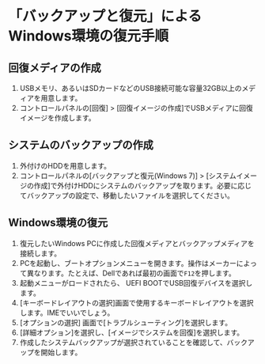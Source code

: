 # 「バックアップと復元」によるWindows環境の復元手順

## 回復メディアの作成
1. USBメモリ、あるいはSDカードなどのUSB接続可能な容量32GB以上のメディアを用意します。
2. コントロールパネルの[回復] > [回復イメージの作成]でUSBメディアに回復イメージを作成します。

## システムのバックアップの作成
1. 外付けのHDDを用意します。
2. コントロールパネルの[バックアップと復元(Windows 7)] > [システムイメージの作成]で外付けHDDにシステムのバックアップを取ります。必要に応じてバックアップの設定で、移動したいファイルを選択してください。

## Windows環境の復元
1. 復元したいWindows PCに作成した回復メディアとバックアップメディアを接続します。
2. PCを起動し、ブートオプションメニューを開きます。操作はメーカーによって異なります。たとえば、Dellであれば最初の画面で`F12`を押します。
3. 起動メニューがロードされたら、 UEFI BOOTでUSB回復デバイスを選択します。
4. [キーボードレイアウトの選択]画面で使用するキーボードレイアウトを選択します。IMEでいいでしょう。
5. [オプションの選択] 画面で[トラブルシューティング]を選択します。
6. [詳細オプション]を選択し、[イメージでシステムを回復]を選択します。
7. 作成したシステムバックアップが選択されていることを確認して、バックアップを開始します。
